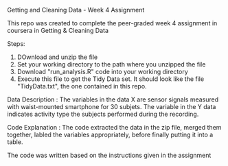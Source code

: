 Getting and Cleaning Data - Week 4 Assignment

This repo was created to complete the peer-graded week 4 assignment in coursera in Getting & Cleaning Data

Steps:
1. DOwnload and unzip the file
2. Set your working directory to the path where you unzipped the file
3. Download "run_analysis.R" code into your working directory
4. Execute this file to get the Tidy Data set. It should look like the file "TidyData.txt", the one contained in this repo.

Data Description : The variables in the data X are sensor signals measured with waist-mounted smartphone for 30 subjets. The variable in the Y data indicates activity type the subjects performed during the recording.

Code Explanation : The code extracted the data in the zip file, merged them together, labled the variables appropriately, before finally putting it into a table.

The code was written based on the instructions given in the assignment
